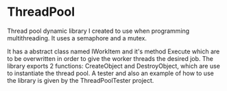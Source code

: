 # ThreadPool
Thread pool dynamic library I created to use when programming multithreading. It uses a semaphore and a mutex.

It has a abstract class named IWorkItem and it's method Execute which are to be overwritten in order to give the worker threads the desired job.
The library exports 2 functions: CreateObject and DestroyObject, which are use to instantiate the thread pool.
A tester and also an example of how to use the library is given by the ThreadPoolTester project.
